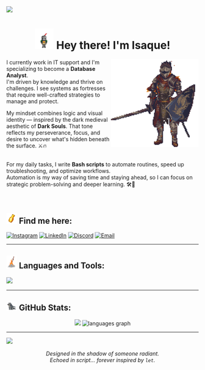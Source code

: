 <img src="https://capsule-render.vercel.app/api?type=Waving&color=8B0000&fontColor=ffffff&height=70&section=header"/>

<h1 align="center">
  <img src="https://raw.githubusercontent.com/Isaque-SilvaTI/My-desc-/refs/heads/main/johan-cediel-rodriguez-pixel-artv2exp.gif" width="50">
  Hey there! I'm Isaque!
</h1>

<p align="left">
<img align="right" alt="knight avatar" width="230" src="https://raw.githubusercontent.com/Isaque-SilvaTI/My-desc-/refs/heads/main/14623.gif">

I currently work in IT support and I'm specializing to become a **Database Analyst**.<br>
I'm driven by knowledge and thrive on challenges. I see systems as fortresses that require well-crafted strategies to manage and protect.<br>

My mindset combines logic and visual identity — inspired by the dark medieval aesthetic of **Dark Souls**. That tone reflects my perseverance, focus, and desire to uncover what's hidden beneath the surface. ⚔️🔥<br><br>

For my daily tasks, I write **Bash scripts** to automate routines, speed up troubleshooting, and optimize workflows.<br>
Automation is my way of saving time and staying ahead, so I can focus on strategic problem-solving and deeper learning. 🛠️📜
</p>

<br>

## <img src="https://raw.githubusercontent.com/Isaque-SilvaTI/My-desc-/refs/heads/main/de46qaj-8e644a2a-c619-47fc-8baa-3bea1ff7505d.gif" width="28"/> Find me here:

[![Instagram](https://img.shields.io/badge/Instagram-%23E4405F.svg?logo=Instagram&logoColor=white)](https://www.instagram.com/isaq_si/)
[![LinkedIn](https://img.shields.io/badge/LinkedIn-%230077B5.svg?logo=linkedin&logoColor=white)](https://www.linkedin.com/in/isaque-silva-3b459b299/)
[![Discord](https://img.shields.io/badge/Discord-%23333.svg?logo=discord&logoColor=white)](https://discord.com/users/zazaque)
[![Email](https://img.shields.io/badge/Gmail-%23DD0031.svg?&logo=gmail&logoColor=white)](mailto:isaquesilvaaa93@gmail.com)

---

## <img src="https://raw.githubusercontent.com/Isaque-SilvaTI/My-desc-/refs/heads/main/1ced241b7c1d98d1c0905342e9fb6298.gif" width="28"/> Languages and Tools:

<div align="left">
  <img src="https://skillicons.dev/icons?i=virtualbox,powershell,mysql,oracle,sql" />
  <br>
  
---

## <img src="https://raw.githubusercontent.com/Isaque-SilvaTI/My-desc-/refs/heads/main/14621.gif" width="28"/> GitHub Stats:

<div align="center">
  <img height="150em" src="https://github-readme-stats.vercel.app/api?username=Isaque-SilvaTI&count_private=true&include_all_commits=true&show_icons=true&theme=dark&locale=en&hide_border=false&show_owner=true" />
  <img src="https://github-readme-stats.vercel.app/api/top-langs?username=Isaque-SilvaTI&locale=en&hide_title=false&layout=compact&card_width=320&langs_count=5&theme=dark&hide_border=false" height="150" alt="languages graph" />
</div>

---

<img src="https://capsule-render.vercel.app/api?type=Waving&color=8B0000&fontColor=ffffff&height=70&section=footer&animation=fadeIn" />

<p align="center">
  <i>Designed in the shadow of someone radiant.</i><br>
  <i>Echoed in script... forever inspired by <code>let</code>.</i>
</p>


<!--
**Isaquesilvaa/Isaquesilvaa** is a ✨ _special_ ✨ repository because its `README.md` (this file) appears on your GitHub profile.

Here are some ideas to get you started:

- 🔭 I’m currently working on ...
- 🌱 I’m currently learning ...
- 👯 I’m looking to collaborate on ...
- 🤔 I’m looking for help with ...
- 💬 Ask me about ...
- 📫 How to reach me: ...
- 😄 Pronouns: ...
- ⚡ Fun fact: ...
-->
